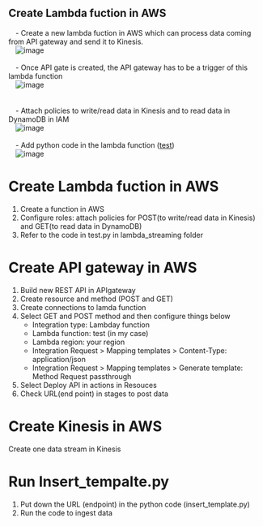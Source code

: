 ## Create Lambda fuction in AWS<br /> 
 &ensp;&ensp;- Create a new lambda fuction in AWS which can process data coming from API gateway and send it to Kinesis. <br /> 
 &ensp;&ensp;![image](https://user-images.githubusercontent.com/56697877/118363529-b7e1a780-b58c-11eb-8cc4-eb4890c7139d.png) <br /> <br /> 
 &ensp;&ensp;- Once API gate is created, the API gateway has to be a trigger of this lambda function <br /> 
 &ensp;&ensp;![image](https://user-images.githubusercontent.com/56697877/118363424-312cca80-b58c-11eb-9c58-2932f3c82a41.png)<br /><br /> <br /> 
 &ensp;&ensp;- Attach policies to write/read data in Kinesis and to read data in DynamoDB in IAM<br /> 
 &ensp;&ensp;![image](https://user-images.githubusercontent.com/56697877/118363394-14909280-b58c-11eb-8c45-cf61f56d84d9.png)<br /> <br /> 
 &ensp;&ensp;- Add python code in the lambda function ([test](https://github.com/Richie-Kwon/ecommercedata/blob/main/1.%20streaming/lambda_streaming/test.py))<br /> 
 &ensp;&ensp;![image](https://user-images.githubusercontent.com/56697877/118363829-1ce9cd00-b58e-11eb-8a6a-14a0fe9312ec.png)<br /> 










# Create Lambda fuction in AWS

1. Create a function in AWS
2. Configure roles: attach policies for POST(to write/read data in Kinesis) and GET(to read data in DynamoDB)
3. Refer to the code in test.py in lambda_streaming folder

# Create API gateway in AWS

1. Build new REST API in APIgateway
2. Create resource and method (POST and GET)
3. Create connections to lamda function
4. Select GET and POST method and then configure things below
   - Integration type: Lambday function
   - Lambda function: test (in my case)
   - Lambda region: your region
   - Integration Request > Mapping templates > Content-Type: application/json
   - Integration Request > Mapping templates > Generate template: Method Request passthrough
5. Select Deploy API in actions in Resouces
6. Check URL(end point) in stages to post data

# Create Kinesis in AWS

Create one data stream in Kinesis

# Run Insert_tempalte.py

1. Put down the URL (endpoint) in the python code (insert_template.py)
2. Run the code to ingest data
